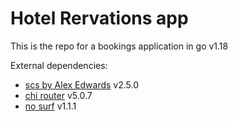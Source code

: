 # Hotel Rervations app

This is the repo for a bookings application in go v1.18

External dependencies:

- [scs by Alex Edwards](https://github.com/alexedwards/scs/v2) v2.5.0
- [chi router](https://github.com/go-chi/chi/v5) v5.0.7
- [no surf](https://github.com/justinas/nosurf) v1.1.1
